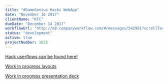 ```yaml
---
title: "#DamnGenius Hacks WebApp"
date: "November 16 2017"
clientName: "KFC"
dueDate: "December 14 2017"
workflowUrl: "http://m8.companyworkflow.com/#/messages/542901?scrollTo=1678222&"
status: "development"
active: true
projectNumber: 1025
---
```


[Hack userflows can be found here!](https://docs.google.com/presentation/d/1KS7G07EdyGa6Y1q-fDZJkErnZXqlRB8__bvrtkUBfUU/edit#slide=id.p)

[Work in progress layouts](https://drive.google.com/drive/u/1/folders/1ppOu4qzQ5b6KkWqW6F8yfeDSWk02uBCy)

[Work in progress presentation deck](https://docs.google.com/presentation/d/1KVD6D92-6KUbGzD7uhK9CbtaWkUZ_F--Oj-N8nYNzh4/edit#slide=id.p3)
